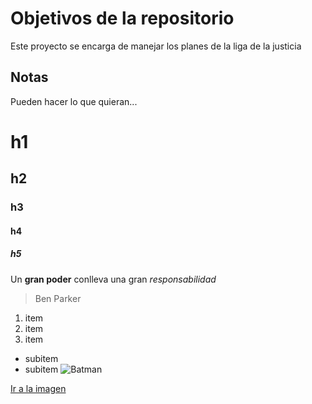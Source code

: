 # Objetivos de la repositorio

Este proyecto se encarga de manejar los planes de la liga de la justicia


## Notas
Pueden hacer lo que quieran...


# h1
## h2
### h3
#### h4
##### h5

Un **gran poder** conlleva una gran *responsabilidad*
>Ben Parker

1. item
2. item
3. item
  * subitem
  * subitem
  ![Batman](https://hipertextual.com/files/2020/08/hipertextual-ben-affleck-rompera-extrano-record-con-batman-2020832524.jpg)
  
 [Ir a la imagen](https://hipertextual.com/files/2020/08/hipertextual-ben-affleck-rompera-extrano-record-con-batman-2020832524.jpg)
